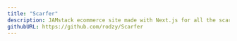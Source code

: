 ```yaml
---
title: "Scarfer"
description: JAMstack ecommerce site made with Next.js for all the scarf connoseurs
githubURL: https://github.com/rodzy/Scarfer
---
```

